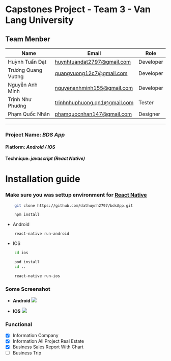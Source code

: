 # Capstones Project - Team 3 - Van Lang University

## Team Menber

| Name               | Email                        | Role      |
| ------------------ | ---------------------------- | --------- |
| Huỳnh Tuấn Đạt     | huynhtuandat2797@gmail.com   | Developer |
| Trương Quang Vương | quangvuong12c7@gmail.com     | Developer |
| Nguyễn Anh Minh    | nguyenanhminh155@gmail.com   | Developer |
| Trịnh Như Phương   | trinhnhuphuong.qn1@gmail.com | Tester    |
| Phạm Quốc Nhân     | phamquocnhan147@gmail.com    | Designer  |

---

### Project Name: **_BDS App_**

#### Platform: **_Android / IOS_**

#### Technique: **_javascript (React Native)_**

# Installation guide

### Make sure you was settup environment for [React Native](https://reactnative.dev/docs/environment-setup)

```bash
    git clone https://github.com/dathuynh2797/bdsApp.git
```

```bash
    npm install
```

- Android

```bash
    react-native run-android
```

- IOS

```bash
    cd ios
```

```bash
    pod install
    cd ..
```

```bash
    react-native run-ios
```

### Some Screenshot

- **Android**
  ![](https://raw.githubusercontent.com/dathuynh2797/bdsApp/master/BDS%20App%20Screenshot/Android/ANDROID.jpg)

- **IOS**
  ![](https://raw.githubusercontent.com/dathuynh2797/bdsApp/master/BDS%20App%20Screenshot/IOS/IOS.jpg)

### Functional

- [x] Information Company
- [x] Information All Project Real Estate
- [x] Business Sales Report With Chart
- [ ] Business Trip
